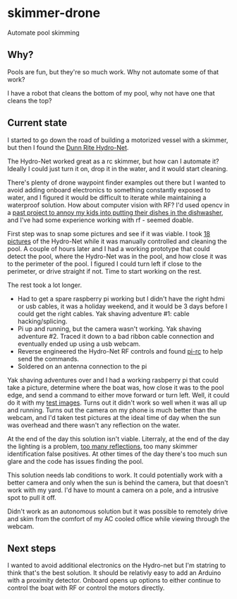 # skimmer-drone
Automate pool skimming

## Why?
Pools are fun, but they're so much work. Why not automate some of that work?  

I have a robot that cleans the bottom of my pool, why not have one that cleans the top? 

## Current state
I started to go down the road of building a motorized vessel with a skimmer, but then I found the [Dunn Rite Hydro-Net](https://dunnriteproducts.com/hydro-net/). 

The Hydro-Net worked great as a rc skimmer, but how can I automate it? Ideally I could just turn it on, drop it in the water, and it would start cleaning. 

There's plenty of drone waypoint finder examples out there but I wanted to avoid adding onboard electronics to something constantly exposed to water, and I figured it would be difficult to iterate while maintaining a waterproof solution. How about computer vision with RF? I'd used opencv in a [past project to annoy my kids into putting their dishes in the dishwasher](https://github.com/ericalexanderorg/DishDetector), and I've had some experience working with rf - seemed doable.

First step was to snap some pictures and see if it was viable. I took [18 pictures](https://github.com/ericalexanderorg/skimmer-drone/tree/master/v1/test/images/poc) of the Hydro-Net while it was manually controlled and cleaning the pool. A couple of hours later and I had a working prototype that could detect the pool, where the Hydro-Net was in the pool, and how close it was to the perimeter of the pool. I figured I could turn left if close to the perimeter, or drive straight if not. Time to start working on the rest. 

The rest took a lot longer. 

* Had to get a spare raspberry pi working but I didn't have the right hdmi or usb cables, it was a holiday weekend, and it would be 3 days before I could get the right cables. Yak shaving adventure #1: cable hacking/splicing. 
* Pi up and running, but the camera wasn't working. Yak shaving adventure #2. Traced it down to a bad ribbon cable connection and eventually ended up using a usb webcam. 
* Reverse engineered the Hydro-Net RF controls and found [pi-rc](https://github.com/bskari/pi-rc) to help send the commands.
* Soldered on an antenna connection to the pi

Yak shaving adventures over and I had a working rasbperry pi that could take a picture, determine where the boat was, how close it was to the pool edge, and send a command to either move forward or turn left. Well, it could do it with my [test images](https://github.com/ericalexanderorg/skimmer-drone/tree/master/v1/test/images/poc). Turns out it didn't work so well when it was all up and running. Turns out the camera on my phone is much better than the webcam, and I'd taken test pictures at the ideal time of day when the sun was overhead and there wasn't any reflection on the water. 

At the end of the day this solution isn't viable. Literraly, at the end of the day the lighting is a problem, [too many reflections](https://github.com/ericalexanderorg/skimmer-drone/blob/master/v1/test/images/reflections/image-original.jpg), too many skimmer identification false positives. At other times of the day there's too much sun glare and the code has issues finding the pool. 

This solution needs lab conditions to work. It could potentially work with a better camera and only when the sun is behind the camera, but that doesn't work with my yard. I'd have to mount a camera on a pole, and a intrusive spot to pull it off. 

Didn't work as an autonomous solution but it was possible to remotely drive and skim from the comfort of my AC cooled office while viewing through the webcam. 

## Next steps
I wanted to avoid additional electronics on the Hydro-net but I'm statring to think that's the best solution. It should be relativly easy to add an Arduino with a proximity detector. Onboard opens up options to either continue to control the boat with RF or control the motors directly. 
